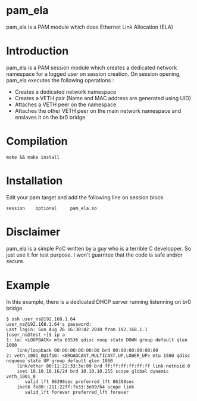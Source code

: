 # pam_ela
pam_ela is a PAM module which does Ethernet Link Allocation (ELA)

# Introduction
pam_ela is a PAM session module which creates a dedicated network namespace for a logged user on session creation. On session opening, pam_ela executes the following operations :
 * Creates a dedicated network namespace
 * Creates a VETH pair (Name and MAC address are generated using UID)
 * Attaches a VETH peer on the namespace
 * Attaches the other VETH peer on the main network namespace and enslaves it on the br0 bridge
  
# Compilation

``` 
make && make install 
```

# Installation

Edit your pam target and add the following line on session block

```
session    optional     pam_ela.so
```

# Disclaimer
pam_ela is a simple PoC written by a guy who is a terrible C developper. So just use it for test purpose. I won't guarntee that the code is safe and/or secure.

# Example

In this example, there is a dedicated DHCP server running listenning on br0 bridge.

```
$ ssh user_ns@192.168.1.64
user_ns@192.168.1.64's password:
Last login: Sun Aug 26 16:30:42 2018 from 192.168.1.1
[user_ns@test ~]$ ip a
1: lo: <LOOPBACK> mtu 65536 qdisc noop state DOWN group default qlen 1000
    link/loopback 00:00:00:00:00:00 brd 00:00:00:00:00:00
2: veth_1001_0@if10: <BROADCAST,MULTICAST,UP,LOWER_UP> mtu 1500 qdisc noqueue state UP group default qlen 1000
    link/ether 00:11:22:33:3e:09 brd ff:ff:ff:ff:ff:ff link-netnsid 0
    inet 10.10.10.16/24 brd 10.10.10.255 scope global dynamic veth_1001_0
       valid_lft 86398sec preferred_lft 86398sec
    inet6 fe80::211:22ff:fe33:3e09/64 scope link
       valid_lft forever preferred_lft forever
```
